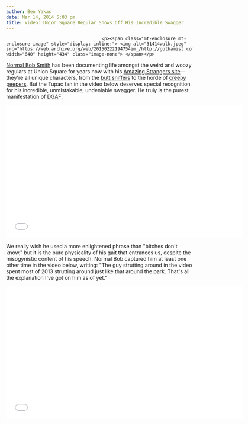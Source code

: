 ```yaml
---
author: Ben Yakas
date: Mar 14, 2014 5:03 pm
title: Video: Union Square Regular Shows Off His Incredible Swagger
---
```


	
										<p><span class="mt-enclosure mt-enclosure-image" style="display: inline;"> <img alt="31414walk.jpeg" src="https://web.archive.org/web/20150222194754im_/http://gothamist.com/attachments/byakas/31414walk.jpeg" width="640" height="434" class="image-none"> </span></p>

<p><a href="https://web.archive.org/web/20150222194754/http://gothamist.com/tags/normalbob">Normal Bob Smith</a> has been documenting life amongst the weird and woozy regulars at Union Square for years now with his <a href="https://web.archive.org/web/20150222194754/http://www.normalbobsmith.com/amazingstrangers/">Amazing Strangers site</a>&#x2014;they&apos;re all unique characters, from the <a href="https://web.archive.org/web/20150222194754/http://gothamist.com/2011/09/04/video_union_square_butt_sniffer_is.php">butt sniffers</a> to the horde of <a href="https://web.archive.org/web/20150222194754/http://www.normalbobsmith.com/amazingstrangers/peepers/">creepy peepers</a>. But the Tupac fan in the video below deserves special recognition for his incredible, unmistakable, undeniable swagger. He truly is the purest manifestation of <a href="https://web.archive.org/web/20150222194754/http://www.urbandictionary.com/define.php?term=DGAF">DGAF.</a></p>

<p><iframe width="640" height="360" src="//web.archive.org/web/20150222194754if_/http://www.youtube.com/embed/WHFTPJjqdHk" frameborder="0" allowfullscreen></iframe></p>

<p>We really wish he used a more enlightened phrase than &quot;bitches don&apos;t know,&quot; but it is the pure physicality of his gait that entrances us, despite the misogynistic content of his speech. Normal Bob captured him at least one other time in the video below, writing: &quot;The guy strutting around in the video spent most of 2013 strutting around just like that around the park. That&apos;s all the explanation I&apos;ve got on him as of yet.&quot;</p>

<p><iframe width="640" height="360" src="//web.archive.org/web/20150222194754if_/http://www.youtube.com/embed/rk6yRtyIrpY" frameborder="0" allowfullscreen></iframe></p>					
										
									
				